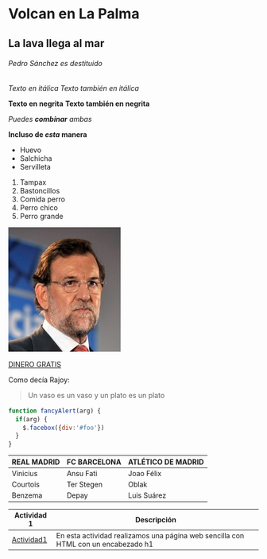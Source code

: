 # Volcan en La Palma
## La lava llega al mar
###### Pedro Sánchez es destituido

*Texto en itálica*
_Texto también en itálica_

**Texto en negrita**
**Texto también en negrita**

_Puedes **combinar** ambas_

**Incluso de _esta_ manera**

* Huevo
* Salchicha
* Servilleta

1. Tampax
2. Bastoncillos
3. Comida perro
  1. Perro chico
  2. Perro grande

![RAJOY](/Logotipo/RAJOY.jpg)

[DINERO GRATIS](https://www.google.com/search?q=cristiano+ronaldo+sin+camiseta&rlz=1C1CHBD_esES972ES972&source=lnms&tbm=isch&sa=X&ved=2ahUKEwj5jIuRvKbzAhUHx4UKHSPbBCoQ_AUoAXoECAEQAw&biw=1280&bih=913&dpr=1)

Como decía Rajoy:
> Un vaso es un vaso y un plato es un plato

```javascript
function fancyAlert(arg) {
  if(arg) {
    $.facebox({div:'#foo'})
  }
}
```

REAL MADRID | FC BARCELONA | ATLÉTICO DE MADRID
----------- | ------------ | ------------------
Vinicius | Ansu Fati | Joao Félix
Courtois | Ter Stegen | Oblak
Benzema | Depay |Luis Suárez


Actividad 1 | Descripción
----------- | -----------
[Actividad1](/Tema1/readme.md) | En esta actividad realizamos una página web sencilla con HTML con un encabezado h1
